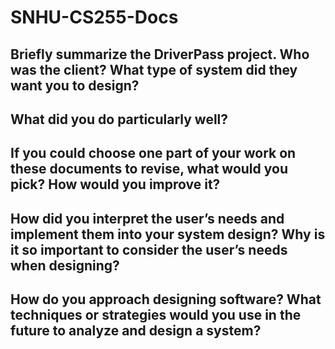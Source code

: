 # SNHU-CS255-Docs
## Briefly summarize the DriverPass project. Who was the client? What type of system did they want you to design?
## What did you do particularly well?
## If you could choose one part of your work on these documents to revise, what would you pick? How would you improve it?
## How did you interpret the user’s needs and implement them into your system design? Why is it so important to consider the user’s needs when designing?
## How do you approach designing software? What techniques or strategies would you use in the future to analyze and design a system?

